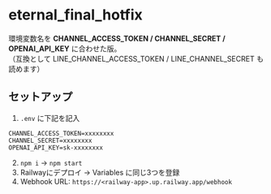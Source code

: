 # eternal_final_hotfix

環境変数名を **CHANNEL_ACCESS_TOKEN / CHANNEL_SECRET / OPENAI_API_KEY** に合わせた版。  
（互換として LINE_CHANNEL_ACCESS_TOKEN / LINE_CHANNEL_SECRET も読めます）

## セットアップ
1) `.env` に下記を記入
```
CHANNEL_ACCESS_TOKEN=xxxxxxxx
CHANNEL_SECRET=xxxxxxxx
OPENAI_API_KEY=sk-xxxxxxxx
```
2) `npm i` → `npm start`
3) Railwayにデプロイ → Variables に同じ3つを登録
4) Webhook URL: `https://<railway-app>.up.railway.app/webhook`